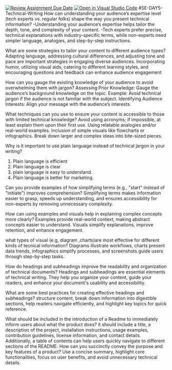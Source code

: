[![Review Assignment Due Date](https://classroom.github.com/assets/deadline-readme-button-22041afd0340ce965d47ae6ef1cefeee28c7c493a6346c4f15d667ab976d596c.svg)](https://classroom.github.com/a/zsAR-pyY)
[![Open in Visual Studio Code](https://classroom.github.com/assets/open-in-vscode-2e0aaae1b6195c2367325f4f02e2d04e9abb55f0b24a779b69b11b9e10269abc.svg)](https://classroom.github.com/online_ide?assignment_repo_id=18783417&assignment_repo_type=AssignmentRepo)
#SE-DAY5-Technical-Writing
How can understanding your audience’s expertise level (tech experts vs. regular folks) shape the way you present technical information?
-Understanding your audience’s expertise helps tailor the depth, tone, and complexity of your content. 
-Tech experts prefer precise, technical explanations with industry-specific terms, while non-experts need simpler language, analogies, and step-by-step instructions.

What are some strategies to tailor your content to different audience types?
Adapting language, addressing cultural differences, and adjusting tone and pace are important strategies in engaging diverse audiences. Incorporating humor, utilizing visual aids, catering to different learning styles, and encouraging questions and feedback can enhance audience engagement

How can you gauge the existing knowledge of your audience to avoid overwhelming them with jargon?
Assessing Prior Knowledge: Gauge the audience’s background knowledge on the topic. 
Example: Avoid technical jargon if the audience is not familiar with the subject. Identifying Audience Interests: Align your message with the audience’s interests.

What techniques can you use to ensure your content is accessible to those with limited technical knowledge?
Avoid using acronyms; if impossible, at least explain them upon their first use. Using relatable analogies and/or real-world examples. Inclusion of simple visuals like flowcharts or infographics. Break down larger and complex ideas into bite-sized pieces.

Why is it important to use plain language instead of technical jargon in your writing?
1. Plain language is efficient
2.  Plain language is clear
3.   plain language is easy to understand.
4. Plain language is better for marketing.
  
Can you provide examples of how simplifying terms (e.g., "start" instead of "initiate") improves comprehension?
Simplifying terms makes information easier to grasp, speeds up understanding, and ensures accessibility for non-experts by removing unnecessary complexity.


How can using examples and visuals help in explaining complex concepts more clearly?
Examples provide real-world context, making abstract concepts easier to understand. Visuals simplify explanations, improve retention, and enhance engagement.

what types of visual (e.g, diagram ,charts)are most effective for different kinds of tecnical information?
Diagrams illustrate workflows, charts present data trends, infographics simplify processes, and screenshots guide users through step-by-step tasks.

How do headings and subheadings improve the readability and organization of technical documents?
Headings and subheadings are essential elements of technical writing. They help you organize your content, guide your readers, and enhance your document's usability and accessibility.

What are some best practices for creating effective headings and subheadings?
structure content, break down information into digestible sections, help readers navigate efficiently, and highlight key topics for quick reference.

What should be included in the introduction of a Readme to immediately inform users about what the product does?
it should include a title, a description of the project, installation instructions, usage examples, contribution guidelines, license information, and contact details. Additionally, a table of contents can help users quickly navigate to different sections of the README.
How can you succinctly convey the purpose and key features of a product?
 Use a concise summary, highlight core functionalities, focus on user benefits, and avoid unnecessary technical details.
